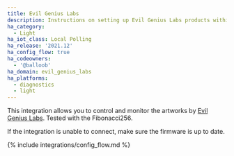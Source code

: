 ```yaml
---
title: Evil Genius Labs
description: Instructions on setting up Evil Genius Labs products within Home Assistant.
ha_category:
  - Light
ha_iot_class: Local Polling
ha_release: '2021.12'
ha_config_flow: true
ha_codeowners:
  - '@balloob'
ha_domain: evil_genius_labs
ha_platforms:
  - diagnostics
  - light
---
```


This integration allows you to control and monitor the artworks by [Evil Genius Labs](https://www.evilgeniuslabs.org/). Tested with the Fibonacci256.

If the integration is unable to connect, make sure the firmware is up to date.

{% include integrations/config_flow.md %}
